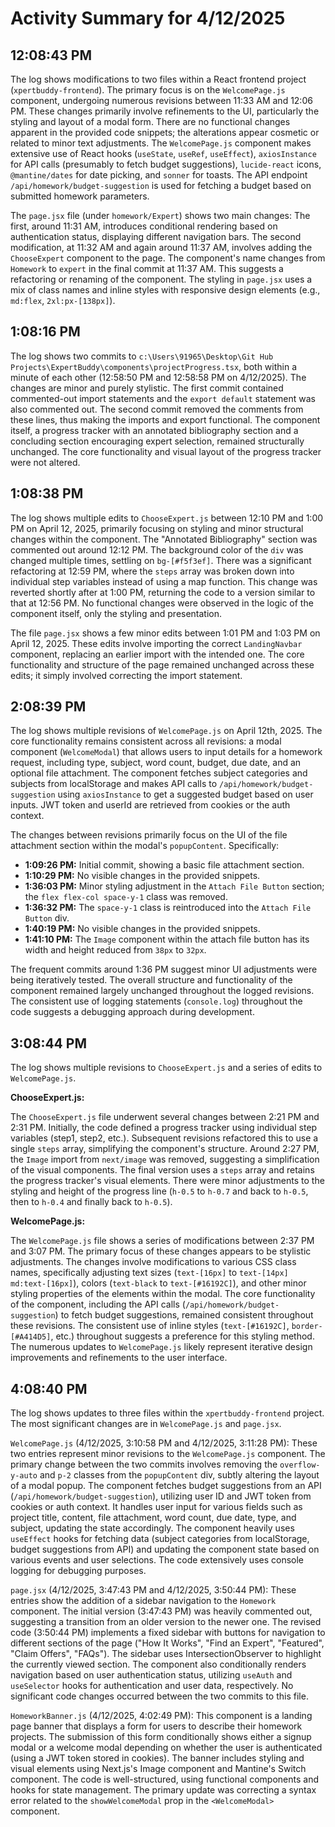 # Activity Summary for 4/12/2025

## 12:08:43 PM
The log shows modifications to two files within a React frontend project (`xpertbuddy-frontend`).  The primary focus is on the `WelcomePage.js` component, undergoing numerous revisions between 11:33 AM and 12:06 PM.  These changes primarily involve refinements to the UI, particularly the styling and layout of a modal form.  There are no functional changes apparent in the provided code snippets; the alterations appear cosmetic or related to minor text adjustments.  The `WelcomePage.js` component makes extensive use of React hooks (`useState`, `useRef`, `useEffect`), `axiosInstance` for API calls (presumably to fetch budget suggestions),  `lucide-react` icons, `@mantine/dates` for date picking, and `sonner` for toasts.  The API endpoint `/api/homework/budget-suggestion` is used for fetching a budget based on submitted homework parameters.

The `page.jsx` file (under `homework/Expert`) shows two main changes:  The first, around 11:31 AM, introduces conditional rendering based on authentication status, displaying different navigation bars. The second modification, at 11:32 AM and again around 11:37 AM, involves adding the `ChooseExpert` component to the page.  The component's name changes from `Homework` to `expert` in the final commit at 11:37 AM.  This suggests a refactoring or renaming of the component. The styling in `page.jsx` uses a mix of class names and inline styles with responsive design elements (e.g., `md:flex`, `2xl:px-[138px]`).


## 1:08:16 PM
The log shows two commits to `c:\Users\91965\Desktop\Git Hub Projects\ExpertBuddy\components\projectProgress.tsx`, both within a minute of each other (12:58:50 PM and 12:58:58 PM on 4/12/2025).  The changes are minor and purely stylistic. The first commit contained commented-out import statements and the `export default` statement was also commented out. The second commit removed the comments from these lines, thus making the imports and export functional. The component itself, a progress tracker with an annotated bibliography section and a concluding section encouraging expert selection, remained structurally unchanged.  The core functionality and visual layout of the progress tracker were not altered.


## 1:08:38 PM
The log shows multiple edits to `ChooseExpert.js` between 12:10 PM and 1:00 PM on April 12, 2025, primarily focusing on styling and minor structural changes within the component.  The "Annotated Bibliography" section was commented out around 12:12 PM. The background color of the `div` was changed multiple times, settling on `bg-[#f5f3ef]`.  There was a significant refactoring at 12:59 PM, where the `steps` array was broken down into individual step variables instead of using a map function. This change was reverted shortly after at 1:00 PM, returning the code to a version similar to that at 12:56 PM.  No functional changes were observed in the logic of the component itself, only the styling and presentation.

The file `page.jsx` shows a few minor edits between 1:01 PM and 1:03 PM on April 12, 2025.  These edits involve importing the correct `LandingNavbar` component, replacing an earlier import with the intended one. The core functionality and structure of the page remained unchanged across these edits; it simply involved correcting the import statement.


## 2:08:39 PM
The log shows multiple revisions of `WelcomePage.js` on April 12th, 2025.  The core functionality remains consistent across all revisions: a modal component (`WelcomeModal`) that allows users to input details for a homework request, including type, subject, word count, budget, due date, and an optional file attachment.  The component fetches subject categories and subjects from localStorage and makes API calls to `/api/homework/budget-suggestion` using `axiosInstance` to get a suggested budget based on user inputs.  JWT token and userId are retrieved from cookies or the auth context.

The changes between revisions primarily focus on the UI of the file attachment section within the modal's `popupContent`.  Specifically:

* **1:09:26 PM:** Initial commit, showing a basic file attachment section.
* **1:10:29 PM:** No visible changes in the provided snippets.
* **1:36:03 PM:** Minor styling adjustment in the `Attach File Button` section;  the `flex flex-col space-y-1` class was removed.
* **1:36:32 PM:** The `space-y-1` class is reintroduced into the `Attach File Button` div.
* **1:40:19 PM:** No visible changes in the provided snippets.
* **1:41:10 PM:** The `Image` component within the attach file button has its width and height reduced from `38px` to `32px`.

The frequent commits around 1:36 PM suggest minor UI adjustments were being iteratively tested.  The overall structure and functionality of the component remained largely unchanged throughout the logged revisions.  The consistent use of logging statements (`console.log`) throughout the code suggests a debugging approach during development.


## 3:08:44 PM
The log shows multiple revisions to `ChooseExpert.js` and a series of edits to `WelcomePage.js`.

**ChooseExpert.js:**

The `ChooseExpert.js` file underwent several changes between 2:21 PM and 2:31 PM.  Initially, the code defined a progress tracker using individual step variables (step1, step2, etc.).  Subsequent revisions refactored this to use a single `steps` array, simplifying the component's structure.  Around 2:27 PM,  the `Image` import from `next/image` was removed, suggesting a simplification of the visual components.  The final version uses a `steps` array and  retains the progress tracker's visual elements.  There were minor adjustments to the styling and height of the progress line (`h-0.5` to `h-0.7` and back to `h-0.5`, then to `h-0.4` and finally back to `h-0.5`).


**WelcomePage.js:**

The `WelcomePage.js` file shows a series of modifications between 2:37 PM and 3:07 PM.  The primary focus of these changes appears to be stylistic adjustments.  The changes involve modifications to various CSS class names, specifically adjusting text sizes (`text-[16px]` to `text-[14px] md:text-[16px]`), colors (`text-black` to `text-[#16192C]`), and other minor styling properties of the elements within the modal.  The core functionality of the component, including the API calls (`/api/homework/budget-suggestion`) to fetch budget suggestions, remained consistent throughout these revisions. The consistent use of inline styles (`text-[#16192C]`, `border-[#A414D5]`, etc.) throughout suggests a preference for this styling method.  The numerous updates to `WelcomePage.js` likely represent iterative design improvements and refinements to the user interface.


## 4:08:40 PM
The log shows updates to three files within the `xpertbuddy-frontend` project.  The most significant changes are in `WelcomePage.js` and `page.jsx`.

`WelcomePage.js` (4/12/2025, 3:10:58 PM and 4/12/2025, 3:11:28 PM):  These two entries represent minor revisions to the `WelcomePage.js` component.  The primary change between the two commits involves removing the `overflow-y-auto` and `p-2` classes from the `popupContent` div, subtly altering the layout of a modal popup. The component fetches budget suggestions from an API (`/api/homework/budget-suggestion`), utilizing user ID and JWT token from cookies or auth context. It handles user input for various fields such as project title, content, file attachment, word count, due date, type, and subject, updating the state accordingly. The component heavily uses `useEffect` hooks for fetching data (subject categories from localStorage, budget suggestions from API) and updating the component state based on various events and user selections.  The code extensively uses console logging for debugging purposes.


`page.jsx` (4/12/2025, 3:47:43 PM and 4/12/2025, 3:50:44 PM): These entries show the addition of a sidebar navigation to the `Homework` component. The initial version (3:47:43 PM) was heavily commented out, suggesting a transition from an older version to the newer one. The revised code (3:50:44 PM) implements a fixed sidebar with buttons for navigation to different sections of the page ("How It Works", "Find an Expert", "Featured", "Claim Offers", "FAQs").  The sidebar uses IntersectionObserver to highlight the currently viewed section.  The component also conditionally renders navigation based on user authentication status, utilizing `useAuth` and `useSelector` hooks for authentication and user data, respectively.  No significant code changes occurred between the two commits to this file.


`HomeworkBanner.js` (4/12/2025, 4:02:49 PM): This component is a landing page banner that displays a form for users to describe their homework projects. The submission of this form conditionally shows either a signup modal or a welcome modal depending on whether the user is authenticated (using a JWT token stored in cookies).  The banner includes styling and visual elements using Next.js's Image component and Mantine's Switch component. The code is well-structured, using functional components and hooks for state management. The primary update was correcting a syntax error related to the `showWelcomeModal` prop in the `<WelcomeModal>` component.
